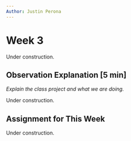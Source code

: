```yaml
---
Author: Justin Perona
---
```


# Week 3

Under construction.

## Observation Explanation [5 min]

*Explain the class project and what we are doing.*

Under construction.

## Assignment for This Week

Under construction.
